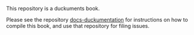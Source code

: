 This repository is a duckuments book. 

Please see the repository [docs-duckumentation](https://github.com/duckietown/docs-duckumentation)
for instructions on how to compile this book, and use that repository for filing issues.


 
